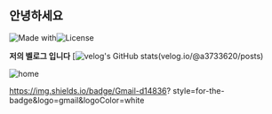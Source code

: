 ## 안녕하세요



![Made with](https://img.shields.io/badge/Made%20with-Love-red)![License](https://img.shields.io/badge/License-Mit-blue.svg)


**저의 벨로그 입니다**
[![velog's GitHub stats](https://velog.readme-stats.vercel.app/api?@a3733620)(velog.io/@a3733620/posts)


![home](https://via.placeholder.com/500x300)

https://img.shields.io/badge/Gmail-d14836?
style=for-the-badge&logo=gmail&logoColor=white
